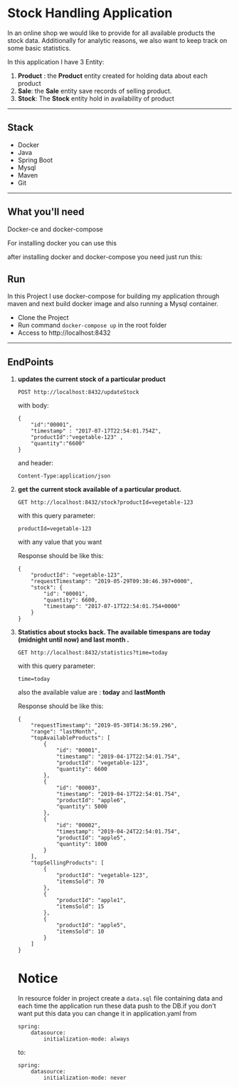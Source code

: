 # Stock Handling Application

In an online shop we would like to provide for all available products the stock data. Additionally
for analytic reasons, we also want to keep track on some basic statistics. 

In this application I have 3 Entity:

1. **Product** : the **Product** entity created for holding data about each product
2. **Sale**: the **Sale** entity save records of selling product.
3. **Stock**: The **Stock** entity hold in availability of product

------
## Stack

- Docker
- Java
- Spring Boot
- Mysql
- Maven
- Git

------

## What you'll need

Docker-ce and docker-compose

For installing docker you can use this 

[Link]: https://docs.docker.com/install/

after installing docker and docker-compose you need just run this:

## Run

In this Project I use docker-compose for building my application through maven and next build docker image and also running a Mysql container.

- Clone the Project
- Run command `docker-compose up` in the root folder
- Access to http://localhost:8432

------

## EndPoints

 1. **updates the current stock of a particular product** 

    ```
    POST http://localhost:8432/updateStock
    ```

    with body:‍‍‍

    ```
    {
    	"id":"00001",
    	"timestamp" : "2017-07-17T22:54:01.754Z",
    	"productId":"vegetable-123"	,
    	"quantity":"6600"
    }
    ```

    and header:

    ```
    Content-Type:application/json
    ```
    
    

2. **get the current stock available of a particular product.** 

   ```
   GET http://localhost:8432/stock?productId=vegetable-123
   ```

   with this query parameter:
   
   ```
   productId=vegetable-123
   ```
   
   with any value that you want
   
   Response should be like this:
   
   ```
   {
       "productId": "vegetable-123",
       "requestTimestamp": "2019-05-29T09:30:46.397+0000",
       "stock": {
           "id": "00001",
           "quantity": 6600,
           "timestamp": "2017-07-17T22:54:01.754+0000"
       }
   }
   ```
   
   

3. **Statistics about stocks back. The available timespans are today (midnight until now) and last month .**

   ```
   GET http://localhost:8432/statistics?time=today
   ```

   with this query parameter:

   ```
   time=today
   ```

   also the available value are : **today** and **lastMonth**

   Response should be like this:

   ```
   {
       "requestTimestamp": "2019-05-30T14:36:59.296",
       "range": "lastMonth",
       "topAvailableProducts": [
           {
               "id": "00001",
               "timestamp": "2019-04-17T22:54:01.754",
               "productId": "vegetable-123",
               "quantity": 6600
           },
           {
               "id": "00003",
               "timestamp": "2019-04-17T22:54:01.754",
               "productId": "apple6",
               "quantity": 5000
           },
           {
               "id": "00002",
               "timestamp": "2019-04-24T22:54:01.754",
               "productId": "apple5",
               "quantity": 1000
           }
       ],
       "topSellingProducts": [
           {
               "productId": "vegetable-123",
               "itemsSold": 70
           },
           {
               "productId": "apple1",
               "itemsSold": 15
           },
           {
               "productId": "apple5",
               "itemsSold": 10
           }
       ]
   }
   ```

   # Notice

   In resource folder in project create a `data.sql` file containing data and each time the application run these data push to the DB.if you don't want put this data you can change it in application.yaml from 
   
   ```
   spring:
       datasource:
           initialization-mode: always
   ```
   
   to:
   
   ```
   spring:
       datasource:
           initialization-mode: never
   ```
   
   